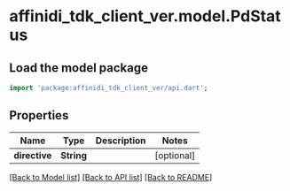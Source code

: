 # affinidi_tdk_client_ver.model.PdStatus

## Load the model package

```dart
import 'package:affinidi_tdk_client_ver/api.dart';
```

## Properties

| Name          | Type       | Description | Notes      |
| ------------- | ---------- | ----------- | ---------- |
| **directive** | **String** |             | [optional] |

[[Back to Model list]](../README.md#documentation-for-models) [[Back to API list]](../README.md#documentation-for-api-endpoints) [[Back to README]](../README.md)
